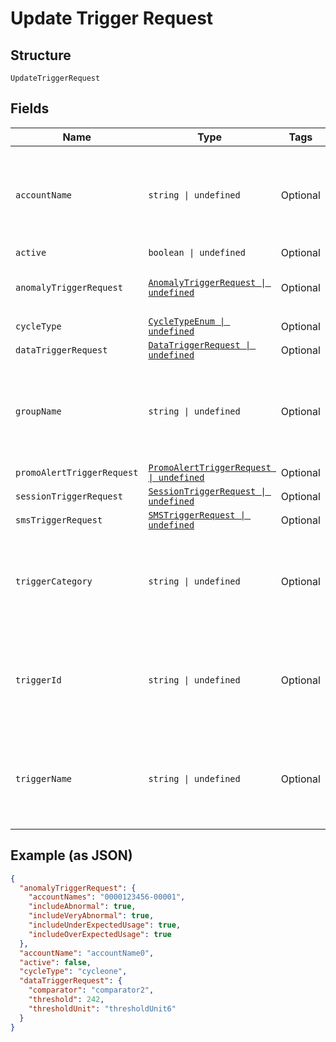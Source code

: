 
# Update Trigger Request

## Structure

`UpdateTriggerRequest`

## Fields

| Name | Type | Tags | Description |
|  --- | --- | --- | --- |
| `accountName` | `string \| undefined` | Optional | **Constraints**: *Minimum Length*: `3`, *Maximum Length*: `32`, *Pattern*: `^[A-Za-z0-9]{3,32}$` |
| `active` | `boolean \| undefined` | Optional | - |
| `anomalyTriggerRequest` | [`AnomalyTriggerRequest \| undefined`](../../doc/models/anomaly-trigger-request.md) | Optional | The details of the UsageAnomaly trigger. |
| `cycleType` | [`CycleTypeEnum \| undefined`](../../doc/models/cycle-type-enum.md) | Optional | - |
| `dataTriggerRequest` | [`DataTriggerRequest \| undefined`](../../doc/models/data-trigger-request.md) | Optional | - |
| `groupName` | `string \| undefined` | Optional | **Constraints**: *Minimum Length*: `3`, *Maximum Length*: `32`, *Pattern*: `^[A-Za-z0-9]{3,32}$` |
| `promoAlertTriggerRequest` | [`PromoAlertTriggerRequest \| undefined`](../../doc/models/promo-alert-trigger-request.md) | Optional | - |
| `sessionTriggerRequest` | [`SessionTriggerRequest \| undefined`](../../doc/models/session-trigger-request.md) | Optional | - |
| `smsTriggerRequest` | [`SMSTriggerRequest \| undefined`](../../doc/models/sms-trigger-request.md) | Optional | - |
| `triggerCategory` | `string \| undefined` | Optional | **Constraints**: *Minimum Length*: `3`, *Maximum Length*: `32`, *Pattern*: `^[A-Za-z0-9]{3,32}$` |
| `triggerId` | `string \| undefined` | Optional | **Constraints**: *Minimum Length*: `3`, *Maximum Length*: `32`, *Pattern*: `^[A-Za-z0-9]{3,32}$` |
| `triggerName` | `string \| undefined` | Optional | **Constraints**: *Minimum Length*: `3`, *Maximum Length*: `32`, *Pattern*: `^[A-Za-z0-9]{3,32}$` |

## Example (as JSON)

```json
{
  "anomalyTriggerRequest": {
    "accountNames": "0000123456-00001",
    "includeAbnormal": true,
    "includeVeryAbnormal": true,
    "includeUnderExpectedUsage": true,
    "includeOverExpectedUsage": true
  },
  "accountName": "accountName0",
  "active": false,
  "cycleType": "cycleone",
  "dataTriggerRequest": {
    "comparator": "comparator2",
    "threshold": 242,
    "thresholdUnit": "thresholdUnit6"
  }
}
```

